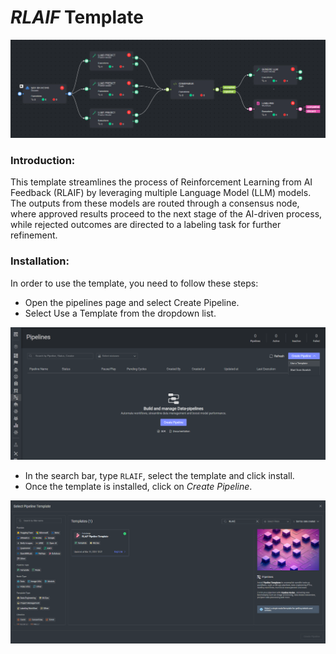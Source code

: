 # *RLAIF* Template

<img src="assets/rlaif pipeline.png" alt="Image of the pipeline">

### Introduction:

This template streamlines the process of Reinforcement Learning from AI Feedback (RLAIF) by leveraging multiple Language 
Model (LLM) models. The outputs from these models are routed through a consensus node, where approved results proceed 
to the next stage of the AI-driven process, while rejected outcomes are directed to a labeling task for further 
refinement.

### Installation:

In order to use the template, you need to follow these steps:

* Open the pipelines page and select Create Pipeline.
* Select Use a Template from the dropdown list.

<img src="assets/pipeline_create.png" alt="Image of the pipeline creation page">

* In the search bar, type `RLAIF`, select the template and click install.
* Once the template is installed, click on *Create Pipeline*.

<img src="assets/rlaif-create.png" alt="Image of the pipeline">

[//]: # (### Usage:)

[//]: # ()
[//]: # (For the complete documentation of the Active learning pipeline, please refer to)

[//]: # (the [Active Learning Pipeline Documentation]&#40;https://dataloop.ai/docs/active-learning-pipeline&#41;)
